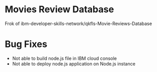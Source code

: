 # Movies Review Database

Frok of ibm-developer-skills-network/qkfls-Movie-Reviews-Database

# Bug Fixes
* Not able to build node.js file in IBM cloud console
* Not able to deploy node.js application on Node.js instance
